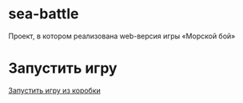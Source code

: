 # sea-battle
Проект, в котором реализована web-версия игры «Морской бой»
# Запустить игру
[Запустить игру из коробки](https://htmlpreview.github.io/?https://github.com/IlyaLobov-TopCoder/sea-battle/blob/main/index.html)
